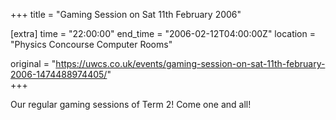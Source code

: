 +++
title = "Gaming Session on Sat 11th February 2006"

[extra]
time = "22:00:00"
end_time = "2006-02-12T04:00:00Z"
location = "Physics Concourse Computer Rooms"

original = "https://uwcs.co.uk/events/gaming-session-on-sat-11th-february-2006-1474488974405/"    
+++

Our regular gaming sessions of Term 2\! Come one and all\!

